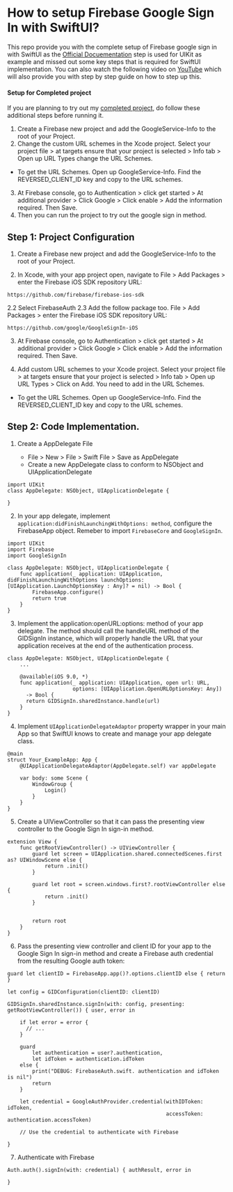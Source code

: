 # How to setup Firebase Google Sign In with SwiftUI?
This repo provide you with the complete setup of Firebase google sign in with SwiftUI as the <a href="https://firebase.google.com/docs/auth/ios/google-signin">Official Docuementation</a> step is used for UIKit as example and missed out some key steps that is required for SwiftUI implementation. You can also watch the following video on <a href="">YouTube</a> which will also provide you with step by step guide on how to step up this.

#### Setup for Completed project
If you are planning to try out my <a href="https://github.com/WesCSK/SwiftUI-Google-Sign-In-with-Firebase/tree/main/Completed/FirebaseGoogleSigin">completed project</a>, do follow these additional steps before running it.
1. Create a Firebase new project and add the GoogleService-Info to the root of your Project.
2. Change the custom URL schemes in the Xcode project. Select your project file > at targets ensure that your project is selected > Info tab > Open up URL Types change the URL Schemes. 

- To get the URL Schemes. Open up GoogleService-Info. Find the REVERSED_CLIENT_ID key and copy to the URL schemes.

3. At Firebase console, go to Authentication > click get started > At additional provider > Click Google > Click enable > Add the information required. Then Save.
4. Then you can run the project to try out the google sign in method.

## Step 1: Project Configuration
1. Create a Firebase new project and add the GoogleService-Info to the root of your Project.

2. In Xcode, with your app project open, navigate to File > Add Packages > enter the Firebase iOS SDK repository URL:
```
https://github.com/firebase/firebase-ios-sdk

```

2.2 Select FirebaseAuth
2.3 Add the follow package too. File > Add Packages > enter the Firebase iOS SDK repository URL:
```
https://github.com/google/GoogleSignIn-iOS
```

3. At Firebase console, go to Authentication > click get started > At additional provider > Click Google > Click enable > Add the information required. Then Save.

4. Add custom URL schemes to your Xcode project. Select your project file > at targets ensure that your project is selected > Info tab > Open up URL Types > Click on Add. You need to add in the URL Schemes. 

- To get the URL Schemes. Open up GoogleService-Info. Find the REVERSED_CLIENT_ID key and copy to the URL schemes.

## Step 2: Code Implementation.
1. Create a AppDelegate File

   - File > New > File > Swift File > Save as AppDelegate
   - Create a new AppDelegate class to conform to NSObject and UIApplicationDelegate
 
```
import UIKit
class AppDelegate: NSObject, UIApplicationDelegate {

}
```

2. In your app delegate, implement `application:didFinishLaunchingWithOptions: method`, configure the FirebaseApp object. Remeber to import `FirebaseCore` and `GoogleSignIn`.
```
import UIKit
import Firebase
import GoogleSignIn

class AppDelegate: NSObject, UIApplicationDelegate {
    func application(_ application: UIApplication, didFinishLaunchingWithOptions launchOptions: [UIApplication.LaunchOptionsKey : Any]? = nil) -> Bool {
        FirebaseApp.configure()
        return true
    }
}
```

3. Implement the application:openURL:options: method of your app delegate. The method should call the handleURL method of the GIDSignIn instance, which will properly handle the URL that your application receives at the end of the authentication process.
```
class AppDelegate: NSObject, UIApplicationDelegate {
    ...
    
    @available(iOS 9.0, *)
    func application(_ application: UIApplication, open url: URL,
                     options: [UIApplication.OpenURLOptionsKey: Any])
      -> Bool {
      return GIDSignIn.sharedInstance.handle(url)
    }
}

```

4. Implement `UIApplicationDelegateAdaptor` property wrapper in your main App so that SwiftUI knows to create and manage your app delegate class.
```
@main
struct Your_ExampleApp: App {
    @UIApplicationDelegateAdaptor(AppDelegate.self) var appDelegate
    
    var body: some Scene {
        WindowGroup {
            Login()
        }
    }
}
```

5. Create a UIViewController so that it can pass the presenting view controller to the Google Sign In sign-in method.
```
extension View {
    func getRootViewController() -> UIViewController {
        guard let screen = UIApplication.shared.connectedScenes.first as? UIWindowScene else {
            return .init()
        }

        guard let root = screen.windows.first?.rootViewController else {
            return .init()
        }
        

        return root
    }
}

```

6. Pass the presenting view controller and client ID for your app to the Google Sign In sign-in method and create a Firebase auth credential from the resulting Google auth token:

```
guard let clientID = FirebaseApp.app()?.options.clientID else { return }
        
let config = GIDConfiguration(clientID: clientID)
        
GIDSignIn.sharedInstance.signIn(with: config, presenting: getRootViewController()) { user, error in
            
    if let error = error {
      // ...
    }
            
    guard
        let authentication = user?.authentication,
        let idToken = authentication.idToken
    else {
        print("DEBUG: FirebaseAuth.swift. authentication and idToken is nil")
        return
    }

    let credential = GoogleAuthProvider.credential(withIDToken: idToken,
                                                   accessToken: authentication.accessToken)

    // Use the credential to authenticate with Firebase

}

```

7. Authenticate with Firebase
```
Auth.auth().signIn(with: credential) { authResult, error in

}
```
